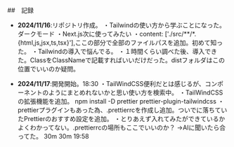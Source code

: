  <div id="top"></div>
 
##　記録

- **2024/11/16**:リポジトリ作成。
・Tailwindの使い方から学ぶことになった。ダークモード
・Next.js次に使ってみたい
・content: ['./src/**/*.{html,js,jsx,ts,tsx}'],ここの部分で全部のファイルパスを追加。初めて知った。
・Tailwindの導入で悩んでる。
・１時間くらい調べた後、導入できた。ClassをClassNameで記載すればいいだけだった。distフォルダはこの位置でいいのか疑問。

- **2024/11/17**:開発開始。18:30 
・TailWindCSS便利だとは感じるが、コンポーネントのようにまとめれないかと思い使い方を検索中。
・TailWindCSSの拡張機能を追加。 npm install -D prettier prettier-plugin-tailwindcss
・prettierプラグインもあった為、.prettierrcを作成し追加。ついでに落ちていたPrettierのおすすめ設定を追加。
・とりあえず入れてみたができているかよくわかってない。.prettierrcの場所もここでいいのか？ →AIに聞いたら合ってた。
30m
30m 19:58
